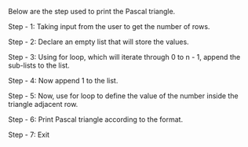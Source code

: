 Below are the step used to print the Pascal triangle.

Step - 1: Taking input from the user to get the number of rows.

Step - 2: Declare an empty list that will store the values.

Step - 3: Using for loop, which will iterate through 0 to n - 1, append the sub-lists to the list.

Step - 4: Now append 1 to the list.

Step - 5: Now, use for loop to define the value of the number inside the triangle adjacent row.

Step - 6: Print Pascal triangle according to the format.

Step - 7: Exit
